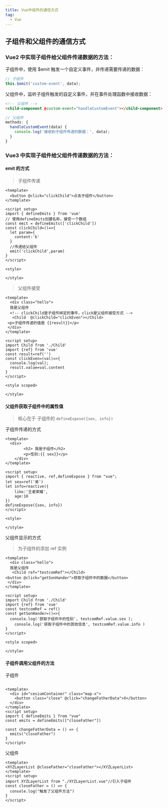 ```yaml
---
title: Vue中组件的通信方式
tag:
  - Vue
---
```


## 子组件和父组件的通信方式
### Vue2 中实现子组件给父组件传递数据的方法：
子组件中，使用 $emit 触发一个自定义事件，并传递需要传递的数据：

```js
// 子组件
this.$emit('custom-event', data);
```
父组件中，监听子组件触发的自定义事件，并在事件处理函数中接收数据：

```html
<!-- 父组件 -->
<child-component @custom-event="handleCustomEvent"></child-component>
```

```js
// 父组件
methods: {
  handleCustomEvent(data) {
    console.log('接收到子组件传递的数据：', data);
  }
}

```

### Vue3 中实现子组件给父组件传递数据的方法：
#### emit 的方式
 > 子组件传递
```vue
<template>
  <button @click="clickChild">点击子组件</button>
</template>
 
<script setup>
import { defineEmits } from 'vue'
// 使用defineEmits创建名称，接受一个数组
const emit = defineEmits(['clickChild'])
const clickChild=()=>{
  let param={
    content:'b'
  }
  //传递给父组件
  emit('clickChild',param)
}
</script>
 
<style>
 
</style>
```

> 父组件接受

```vue
<template>
  <div class="hello">
  我是父组件
  <!-- clickChild是子组件绑定的事件，click是父组件接受方式 -->
   <Child  @clickChild="clickEven"></Child>
 <p>子组件传递的值是 {{result}}</p>
 </div>
</template>
 
<script setup>
import Child from './Child'
import {ref} from 'vue'
const result=ref('')
const clickEven=(val)=>{
  console.log(val);
  result.value=val.content
}
</script>
 
<style scoped>
 
</style>
```

#### 父组件获取子组件中的属性值

> 核心在于 子组件的 `defineExpose({sex, info})`

子组件传递的方式
```vue
<template>
  <div>
        <h2> 我是子组件</h2>
        <p>性别:{{ sex}}</p>
    </div>
</template>
 
<script setup>
import { reactive, ref,defineExpose } from "vue";
let sex=ref('男')
let info=reactive({
    like:'王者荣耀',
    age:18
})
defineExpose({sex, info})
</script>
 
<style>
 
</style>
```

父组件显示的方式

> 为子组件的添加 ref 实例

```vue
<template>
  <div class="hello">
  我是父组件
   <Child ref="testcomRef"></Child>
<button @click="getSonHander">获取子组件中的数据</button>
 </div>
</template>
 
<script setup>
import Child from './Child'
import {ref} from 'vue'
const testcomRef = ref()
const getSonHander=()=>{
  console.log('获取子组件中的性别', testcomRef.value.sex );
    console.log('获取子组件中的其他信息', testcomRef.value.info )
}
</script>
 
<style scoped>
 
</style>
```

#### 子组件调用父组件的方法

子组件

```vue

<template>
  <div id="cesiumContainer" class="map-x">
    <button class="close" @click="changeFatherData">X</button>
  </div>
</template>
<script setup>
import { defineEmits } from "vue"
const emits = defineEmits(["closeFather"])
 
const changeFatherData = () => {
  emits("closeFather")
}
</script>
```
父组件

```vue
<template>
<XYZLayerList @closeFather="closeFather"></XYZLayerList>
</template>
<script setup>
import XYZLayerList from "./XYZLayerList.vue"//引入子组件
const closeFather = () => {
  console.log("触发了父组件方法")
}
</script>
```